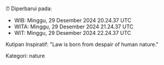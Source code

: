 ⏰ Diperbarui pada:
- WIB: Minggu, 29 Desember 2024 20.24.37 UTC
- WITA: Minggu, 29 Desember 2024 21.24.37 UTC
- WIT: Minggu, 29 Desember 2024 22.24.37 UTC

Kutipan Inspiratif:
"Law is born from despair of human nature."


Kategori: nature

